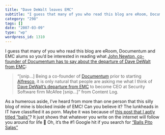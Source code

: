```yaml
---
title: "Dave DeWalt leaves EMC"
subtitle: "I guess that many of you who read this blog are eRoom, Documentum and EMC alums so you’d be interest..."
category: "298"
tags: []
date: "2007-03-09"
type: "wp"
wordpress_id: 1310
---
```

I guess that many of you who read this blog are eRoom, Documentum and EMC alums so you’d be interested in reading what [John Newton, co-founder of Documentum has to say about the departure of Dave DeWalt from EMC](http://newton.typepad.com/content/2007/03/the_departed_da.html):
> “[snip…] Being a co-founder of [Documentum](http://www.documentum.com/) prior to starting [Alfresco](http://www.alfresco.com/), it is only natural that people are asking me what I think of [Dave DeWalt’s departure from EMC](http://www.informationweek.com/news/showArticle.jhtml?articleID=197800441) to become CEO at Security Software firm McAfee [snip…]” from Content Log.

As a humerous aside, I’ve heard from more than one person that this silly blog of mine is blocked inside of EMC! Can you believe it? The lunkheads in IT have classified it as porn. Maybe it was because of [this post that I aptly titled “balls”](/2004/06/12/balls/)? It just shows that whatever you write on the internet will follow you around for life 🙂 Oh, it’s the #1 Google hit if you search for [“Balls Pito Salas”](http://www.google.com/search?q=balls+pito+salas&ie=utf-8&oe=utf-8&aq=t&rls=org.mozilla:en-US:official&client=firefox-a)